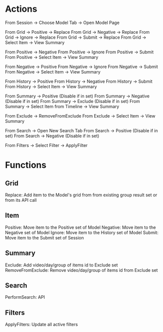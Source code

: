 # Actions
From Session -> Choose Model Tab -> Open Model Page

From Grid -> Positive -> Replace
From Grid -> Negative -> Replace
From Grid -> Ignore -> Replace
From Grid -> Submit -> Replace
From Grid -> Select Item -> View Summary

From Positive -> Negative
From Positive -> Ignore
From Positive -> Submit
From Positive -> Select Item -> View Summary

From Negative -> Positive
From Negative -> Ignore
From Negative -> Submit
From Negative -> Select Item -> View Summary

From History -> Positive
From History -> Negative
From History -> Submit
From History -> Select Item -> View Summary

From Summary -> Positive (Disable if in set)
From Summary -> Negative (Disable if in set)
From Summary -> Exclude (Disable if in set)
From Summary -> Select Item from Timeline -> View Summary

From Exclude -> RemoveFromExclude
From Exclude -> Select Item -> View Summary

From Search -> Open New Search Tab
From Search -> Positive (Disable if in set)
From Search -> Negative (Disable if in set)

From Filters -> Select Filter -> ApplyFilter

# Functions

## Grid
Replace: Add item to the Model's grid from from existing group result set or from its API call

## Item
Positive: Move item to the Positive set of Model
Negative: Move item to the Negative set of Model
Ignore: Move item to the History set of Model
Submit: Move item to the Submit set of Session

## Summary
Exclude: Add video/day/group of items id to Exclude set
RemoveFromExclude: Remove video/day/group of items id from Exclude set

## Search
PerformSearch: API

## Filters
ApplyFilters: Update all active filters


